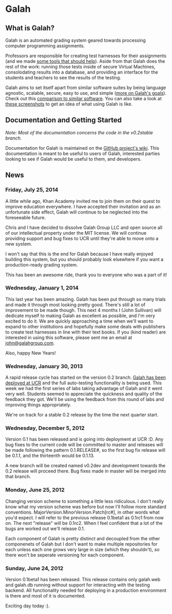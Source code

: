 # Galah

## What is Galah?

Galah is an automated grading system geared towards processing computer
programming assignments.

Professors are responsible for creating test harnesses for their assignments (and
we made [some tools that should help](https://github.com/galah-group/galah-interact-python)).
Aside from that Galah does the rest of the work: running those tests inside of
secure Virtual Machines, consolodating results into a database, and providing an
interface for the students and teachers to see the results of the testing.

Galah aims to set itself apart from similar software suites by being
language agnostic, scalable, secure, easy to use, and simple
([more on Galah's goals](https://github.com/galah-group/galah/wiki/Goals-and-Ideals)). Check
out this
[comparison to similar software](https://github.com/galah-group/galah/wiki/Comparison-to-Similar-Software).
You can also take a look at [these screenshots](http://imgur.com/a/NG1xq) to get an idea of what using
Galah is like.

## Documentation and Getting Started

*Note: Most of the documentation concerns the code in the v0.2stable branch.*

Documentation for Galah is maintained on the
[GitHub project's wiki](https://github.com/galah-group/galah/wiki). This
documentation is meant to be useful to users of Galah, interested parties
looking to see if Galah would be useful to them, and developers.

## News

### Friday, July 25, 2014

A little while ago, Khan Academy invited me to join them on their quest to
improve education everywhere. I have accepted their invitation and as an
unfortunate side effect, Galah will continue to be neglected into the
foreseeable future.

Chris and I have decided to dissolve Galah Group LLC and open source all of our
intellectual property under the MIT license. We will continue providing support
and bug fixes to UCR until they're able to move onto a new system.

I won't say that this is the end for Galah because I have really enjoyed
building this system, but you should probably look elsewhere if you want a
production-ready grading system.

This has been an awesome ride, thank you to everyone who was a part of it!

### Wednesday, January 1, 2014

This last year has been amazing. Galah has been put through so many trials and
made it through most looking pretty good. There's still a lot of improvement
to be made though. This next 4 months I (John Sullivan) will dedicate myself
to making Galah as excellent as possible, and I'm very excited to do it. We are
quickly approaching a time when we'll want to expand to other institutions and
hopefully make some deals with publishers to create test harnesses in line
with their text books. If you (kind reader) are interested in using this
software, please sent me an email at john@galahgroup.com.

Also, happy New Years!

### Wednesday, January 30, 2013

A rapid release cycle has started on the version 0.2 branch.
[Galah has been deployed at UCR](https://galah.cs.ucr.edu) and the full
auto-testing functionality is being used. This week we had the first series of
labs taking advantage of Galah and it went very well. Students seemed to
appreciate the quickness and quality of the feedback they got. We'll be using
the feedback from this round of labs and improving things appropriately.

We're on track for a stable 0.2 release by the time the next quarter start.

### Wednesday, December 5, 2012

Version 0.1 has been released and is going into deployment at UCR :D. Any bug
fixes to the current code will be committed to master and releases will be made
following the pattern 0.1.RELEASE#, so the first bug fix release will be 0.1.1,
and the thirteenth would be 0.1.13.

A new branch will be created named v0.2dev and development towards the 0.2
release will proceed there. Bug fixes made in master will be merged into that
branch.

### Monday, June 25, 2012

Changing version scheme to something a little less ridiculous. I don't really
know what my version scheme was before but now I'll follow more standard
conventions. MajorVersion.MinorVersion.Patch[rc#], in other words what you'd
expect. I will refer to the previous release 0.1beta1 as 0.1rc1 from now on.
The next "release" will be 0.1rc2. When I feel confident that a lot of the
bugs are worked out we'll release 0.1.

Each component of Galah is pretty distinct and decoupled from the other
componenets of Galah but I don't want to make multiple repositories for each
unless each one grows very large in size (which they shouldn't), so there
won't be seperate versioning for each component.

### Sunday, June 24, 2012

Version 0.1beta1 has been released. This release contains only galah.web and
galah.db running without support for interacting with the testing backend. All
functionality needed for deploying in a production environment is there and
most of it is documented.

Exciting day today :).
